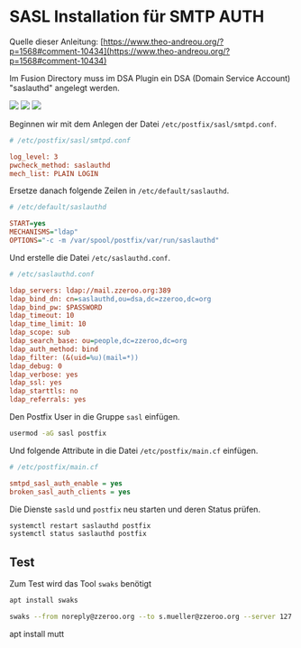 # SASL Installation für SMTP AUTH

Quelle dieser Anleitung: [https://www.theo-andreou.org/?p=1568#comment-10434](https://www.theo-andreou.org/?p=1568#comment-10434)

Im Fusion Directory muss im DSA Plugin ein DSA (Domain Service Account) "saslauthd" angelegt werden.

[![](./images/fd-dsa-saslauthd-01.png)](./images/fd-dsa-saslauthd-01.png)
[![](./images/fd-dsa-saslauthd-02.png)](./images/fd-dsa-saslauthd-02.png)
[![](./images/fd-dsa-saslauthd-03.png)](./images/fd-dsa-saslauthd-03.png)


Beginnen wir mit dem Anlegen der Datei `/etc/postfix/sasl/smtpd.conf`.

```ini
# /etc/postfix/sasl/smtpd.conf

log_level: 3
pwcheck_method: saslauthd
mech_list: PLAIN LOGIN
```

Ersetze danach folgende Zeilen in `/etc/default/saslauthd`.

```ini
# /etc/default/saslauthd

START=yes
MECHANISMS="ldap"
OPTIONS="-c -m /var/spool/postfix/var/run/saslauthd"
```

Und erstelle die Datei `/etc/saslauthd.conf`.

```ini
# /etc/saslauthd.conf 

ldap_servers: ldap://mail.zzeroo.org:389
ldap_bind_dn: cn=saslauthd,ou=dsa,dc=zzeroo,dc=org
ldap_bind_pw: $PASSWORD
ldap_timeout: 10
ldap_time_limit: 10
ldap_scope: sub
ldap_search_base: ou=people,dc=zzeroo,dc=org
ldap_auth_method: bind
ldap_filter: (&(uid=%u)(mail=*))
ldap_debug: 0
ldap_verbose: yes
ldap_ssl: yes
ldap_starttls: no
ldap_referrals: yes
```

Den Postfix User in die Gruppe `sasl` einfügen.

```bash
usermod -aG sasl postfix
```

Und folgende Attribute in die Datei `/etc/postfix/main.cf` einfügen.

```ini
# /etc/postfix/main.cf

smtpd_sasl_auth_enable = yes
broken_sasl_auth_clients = yes
```

Die Dienste `sasld` und `postfix` neu starten und deren Status prüfen.

```bash
systemctl restart saslauthd postfix
systemctl status saslauthd postfix
```

## Test 

Zum Test wird das Tool `swaks` benötigt

```bash
apt install swaks
```

```bash
swaks --from noreply@zzeroo.org --to s.mueller@zzeroo.org --server 127.0.0.1:25 --tls --auth plain --auth-user=smueller
```




apt install mutt